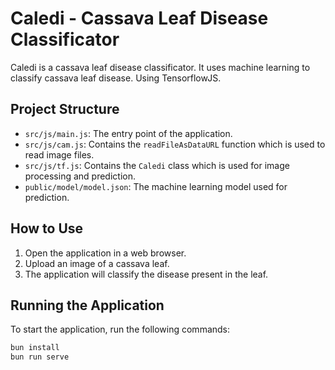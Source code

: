 # Caledi - Cassava Leaf Disease Classificator

Caledi is a cassava leaf disease classificator. It uses machine learning to classify cassava leaf disease. Using TensorflowJS.

## Project Structure

- `src/js/main.js`: The entry point of the application.
- `src/js/cam.js`: Contains the `readFileAsDataURL` function which is used to read image files.
- `src/js/tf.js`: Contains the `Caledi` class which is used for image processing and prediction.
- `public/model/model.json`: The machine learning model used for prediction.

## How to Use

1. Open the application in a web browser.
2. Upload an image of a cassava leaf.
3. The application will classify the disease present in the leaf.

## Running the Application

To start the application, run the following commands:

```sh
bun install
bun run serve
```

